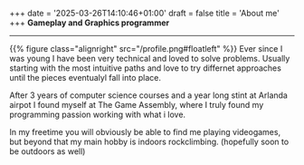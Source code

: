 +++
date = '2025-03-26T14:10:46+01:00'
draft = false
title = 'About me'
+++
**Gameplay and Graphics programmer**
___
{{% figure class="alignright" src="/profile.png#floatleft"  %}}
Ever since I was young I have been very technical and loved to solve problems. Usually starting with the most intuitive paths and love to try differnet approaches until the pieces eventualyl fall into place.

After 3 years of computer science courses and a year long stint at Arlanda airpot I found myself at The Game Assembly, where I truly found my programming passion working with what i love.

In my freetime you will obviously be able to find me playing videogames, but beyond that my main hobby is indoors rockclimbing. (hopefully soon to be outdoors as well)